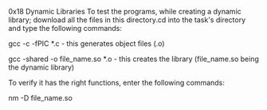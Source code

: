 0x18 Dynamic Libraries
To test the programs, while creating a dynamic library; download all the files in this directory.cd into the task's directory and type the following commands:

gcc -c -fPIC *.c - this generates object files (.o)

gcc -shared -o file_name.so *.o - this creates the library (file_name.so being the dynamic library)

To verify it has the right functions, enter the following commands:

nm -D file_name.so

